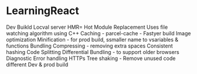 # LearningReact

Dev Buikld
Locval server
HMR= Hot Module Replacement
Uses file watching algorithm using C++
Caching - parcel-cache - Fastyer build
Image optimization
Minification - for prod build, ssmaller name to vsariables & functions
Bundling
Compressing - removing extra spaces
Consistent hashing
Code Splitting
Differential Bundling - to support older browsers
Diagnostic
Error handling
HTTPs
Tree shaking - Remove unused code
different Dev & prod build